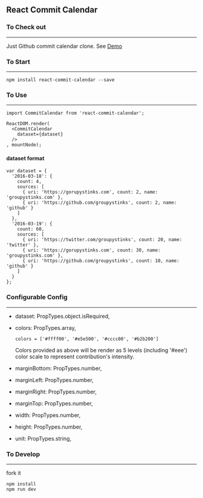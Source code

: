 ## React Commit Calendar

### To Check out

* * *
Just Github commit calendar clone. See
[Demo](http://groupystinks.com/react-commit-calendar/)

### To Start

* * *

```
npm install react-commit-calendar --save
```

### To Use

* * *

```
import CommitCalendar from 'react-commit-calendar';

ReactDOM.render(
  <CommitCalendar
    dataset={dataset}
  />
, mountNode);
```

#### dataset format

```
var dataset = {
  '2016-03-18': {
    count: 4,
    sources: [
      { uri: 'https://gorupystinks.com', count: 2, name: 'groupystinks.com' },
      { uri: 'https://github.com/groupystinks', count: 2, name: 'github' }
    ]
  },
  '2016-03-19': {
    count: 60,
    sources: [
      { uri: 'https://twitter.com/groupystinks', count: 20, name: 'twitter' },
      { uri: 'https://gorupystinks.com', count: 30, name: 'groupystinks.com' },
      { uri: 'https://github.com/groupystinks', count: 10, name: 'github' }
    ]
  }
};
```

### Configurable Config

* * *

- dataset: PropTypes.object.isRequired,
- colors: PropTypes.array,

  ```
  colors = ['#ffff00', '#e5e500', '#cccc00', '#b2b200']
  ```
  Colors provided as above will be render as 5 levels (including '#eee') color
  scale to represent contribution's intensity.

- marginBottom: PropTypes.number,
- marginLeft: PropTypes.number,
- marginRight: PropTypes.number,
- marginTop: PropTypes.number,

- width: PropTypes.number,
- height: PropTypes.number,

- unit: PropTypes.string,

### To Develop

* * *

fork it

```
npm install
npm run dev
```
